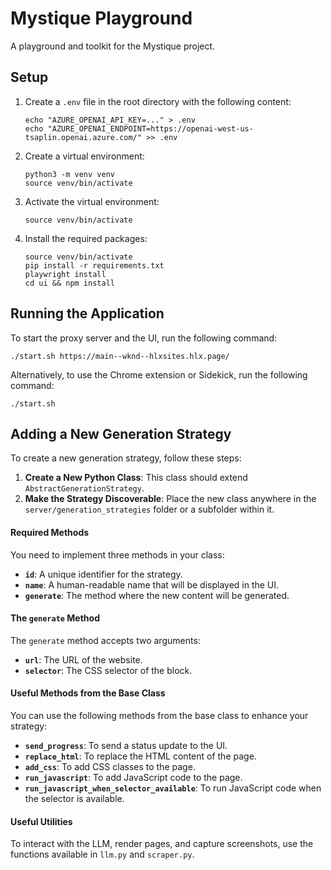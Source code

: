 # Mystique Playground

A playground and toolkit for the Mystique project.

## Setup

1. Create a `.env` file in the root directory with the following content:
   ```shell
   echo "AZURE_OPENAI_API_KEY=..." > .env
   echo "AZURE_OPENAI_ENDPOINT=https://openai-west-us-tsaplin.openai.azure.com/" >> .env
   ```

1. Create a virtual environment:
    ```shell
    python3 -m venv venv
    source venv/bin/activate
    ```

1. Activate the virtual environment:
   ```shell
   source venv/bin/activate
   ```

1. Install the required packages:
    ```shell
    source venv/bin/activate
    pip install -r requirements.txt
    playwright install
    cd ui && npm install
    ```

## Running the Application

To start the proxy server and the UI, run the following command:

```shell
./start.sh https://main--wknd--hlxsites.hlx.page/
```

Alternatively, to use the Chrome extension or Sidekick, run the following command:

```shell
./start.sh
```

## Adding a New Generation Strategy

To create a new generation strategy, follow these steps:

1. **Create a New Python Class**: This class should extend `AbstractGenerationStrategy`.
2. **Make the Strategy Discoverable**: Place the new class anywhere in the `server/generation_strategies` folder or a subfolder within it.

#### Required Methods

You need to implement three methods in your class:

- **`id`**: A unique identifier for the strategy.
- **`name`**: A human-readable name that will be displayed in the UI.
- **`generate`**: The method where the new content will be generated.

#### The `generate` Method

The `generate` method accepts two arguments:

- **`url`**: The URL of the website.
- **`selector`**: The CSS selector of the block.

#### Useful Methods from the Base Class

You can use the following methods from the base class to enhance your strategy:

- **`send_progress`**: To send a status update to the UI.
- **`replace_html`**: To replace the HTML content of the page.
- **`add_css`**: To add CSS classes to the page.
- **`run_javascript`**: To add JavaScript code to the page.
- **`run_javascript_when_selector_available`**: To run JavaScript code when the selector is available.

#### Useful Utilities 

To interact with the LLM, render pages, and capture screenshots, use the functions available in `llm.py` and `scraper.py`.
